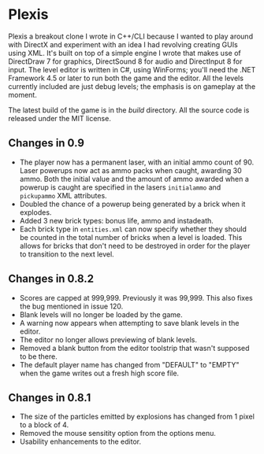 # Plexis

Plexis a breakout clone I wrote in C++/CLI because I wanted to play around with DirectX and experiment with an idea I had revolving creating GUIs using XML. It's built on top of a simple engine I wrote that makes use of DirectDraw 7 for graphics, DirectSound 8 for audio and DirectInput 8 for input. The level editor is written in C#, using WinForms; you'll need the .NET Framework 4.5 or later to run both the game and the editor. All the levels currently included are just debug levels; the emphasis is on gameplay at the moment. 

The latest build of the game is in the _build_ directory. All the source code is released under the MIT license. 

## Changes in 0.9
* The player now has a permanent laser, with an initial ammo count of 90. Laser powerups now act as ammo packs when caught, awarding 30 ammo. Both the initial value and the amount of ammo awarded when a powerup is caught are specified in the lasers `initialammo` and `pickupammo` XML attributes.
* Doubled the chance of a powerup being generated by a brick when it explodes.
* Added 3 new brick types: bonus life, ammo and instadeath.
* Each brick type in `entities.xml` can now specify whether they should be counted in the total number of bricks when 
  a level is loaded. This allows for bricks that don't need to be destroyed in order for the player to transition
  to the next level.

## Changes in 0.8.2
* Scores are capped at 999,999. Previously it was 99,999. This also fixes the bug mentioned in issue 120.
* Blank levels will no longer be loaded by the game.
* A warning now appears when attempting to save blank levels in the editor.
* The editor no longer allows previewing of blank levels.
* Removed a blank button from the editor toolstrip that wasn't supposed to be there.
* The default player name has changed from "DEFAULT" to "EMPTY" when the game writes out a fresh high score file.

## Changes in 0.8.1
* The size of the particles emitted by explosions has changed from 1 pixel to a block of 4. 
* Removed the mouse sensitity option from the options menu. 
* Usability enhancements to the editor.
